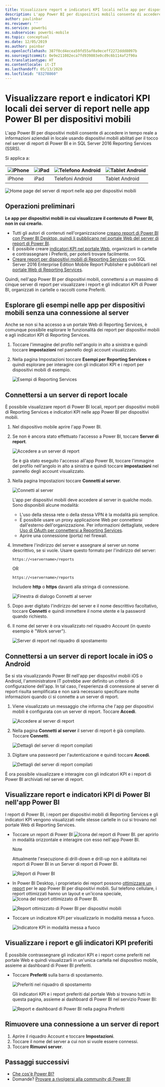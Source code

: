 ```yaml
---
title: Visualizzare report e indicatori KPI locali nelle app per dispositivi mobili di Power BI
description: L'app Power BI per dispositivi mobili consente di accedere in tempo reale a informazioni aziendali in locale usando dispositivi mobili abilitati per il tocco in SQL Server Reporting Services e nel server di report di Power BI.
author: paulinbar
ms.reviewer: ''
ms.service: powerbi
ms.subservice: powerbi-mobile
ms.topic: conceptual
ms.date: 12/05/2019
ms.author: painbar
ms.openlocfilehash: 387f0cd4ecea59fd55af0a9eceff2272ddd8097b
ms.sourcegitcommit: 0e9e211082eca7fd939803e0cd9c6b114af2f90a
ms.translationtype: HT
ms.contentlocale: it-IT
ms.lasthandoff: 05/13/2020
ms.locfileid: "83278860"
---
```

# <a name="view-on-premises-report-server-reports-and-kpis-in-the-power-bi-mobile-apps"></a>Visualizzare report e indicatori KPI locali dei server di report nelle app Power BI per dispositivi mobili

L'app Power BI per dispositivi mobili consente di accedere in tempo reale a informazioni aziendali in locale usando dispositivi mobili abilitati per il tocco nel server di report di Power BI e in SQL Server 2016 Reporting Services (SSRS).

Si applica a:

| ![iPhone](./media/mobile-app-ssrs-kpis-mobile-on-premises-reports/iphone-logo-50-px.png) | ![iPad](./media/mobile-app-ssrs-kpis-mobile-on-premises-reports/ipad-logo-50-px.png) | ![Telefono Android](./media/mobile-app-ssrs-kpis-mobile-on-premises-reports/android-phone-logo-50-px.png) | ![Tablet Android](./media/mobile-app-ssrs-kpis-mobile-on-premises-reports/android-tablet-logo-50-px.png) |
|:--- |:--- |:--- |:--- |
| iPhone |iPad |Telefoni Android |Tablet Android |


![Home page del server di report nelle app per dispositivi mobili](./media/mobile-app-ssrs-kpis-mobile-on-premises-reports/power-bi-ipad-pbi-report-server-home.png)

## <a name="first-things-first"></a>Operazioni preliminari
**Le app per dispositivi mobili in cui visualizzare il contenuto di Power BI, non in cui crearlo.**

* Tutti gli autori di contenuti nell'organizzazione [creano report di Power BI con Power BI Desktop, quindi li pubblicano nel portale Web del server di report di Power BI](../../report-server/quickstart-create-powerbi-report.md). 
* È possibile creare [indicatori KPI nel portale Web](https://docs.microsoft.com/sql/reporting-services/working-with-kpis-in-reporting-services), organizzarli in cartelle e contrassegnare i Preferiti, per poterli trovare facilmente. 
* [Creare report per dispositivi mobili di Reporting Services](https://docs.microsoft.com/sql/reporting-services/mobile-reports/create-mobile-reports-with-sql-server-mobile-report-publisher) con SQL Server 2016 Enterprise Edition Mobile Report Publisher e pubblicarli nel [portale Web di Reporting Services](https://docs.microsoft.com/sql/reporting-services/web-portal-ssrs-native-mode).  

Quindi, nell'app Power BI per dispositivi mobili, connettersi a un massimo di cinque server di report per visualizzare i report e gli indicatori KPI di Power BI, organizzati in cartelle o raccolti come Preferiti. 

## <a name="explore-samples-in-the-mobile-apps-without-a-server-connection"></a>Esplorare gli esempi nelle app per dispositivi mobili senza una connessione al server
Anche se non si ha accesso a un portale Web di Reporting Services, è comunque possibile esplorare le funzionalità dei report per dispositivi mobili e agli indicatori KPI di Reporting Services. 

1. Toccare l'immagine del profilo nell'angolo in alto a sinistra e quindi toccare **impostazioni** nel pannello degli account visualizzato.

2. Nella pagina Impostazioni toccare **Esempi per Reporting Services** e quindi esplorare per interagire con gli indicatori KPI e i report per dispositivi mobili di esempio.
   
   ![Esempi di Reporting Services](./media/mobile-app-ssrs-kpis-mobile-on-premises-reports/power-bi-iphone-ssrs-samples.png)

## <a name="connect-to-an-on-premises-report-server"></a>Connettersi a un server di report locale
È possibile visualizzare report di Power BI locali, report per dispositivi mobili di Reporting Services e indicatori KPI nelle app Power BI per dispositivi mobili. 

1. Nel dispositivo mobile aprire l'app Power BI.
2. Se non è ancora stato effettuato l'accesso a Power BI, toccare **Server di report**.
   
   ![Accedere a un server di report](./media/mobile-app-ssrs-kpis-mobile-on-premises-reports/power-bi-connect-to-rs-login.png)
   
   Se è già stato eseguito l'accesso all'app Power BI, toccare l'immagine del profilo nell'angolo in alto a sinistra e quindi toccare **impostazioni** nel pannello degli account visualizzato.
3. Nella pagina Impostazioni toccare **Connetti al server**.
   
    ![Connetti al server](./media/mobile-app-ssrs-kpis-mobile-on-premises-reports/power-bi-android-server-sign-in.png)

    L'app per dispositivi mobili deve accedere al server in qualche modo. Sono disponibili alcune modalità:
     * L'uso della stessa rete o della stessa VPN è la modalità più semplice.
     * È possibile usare un proxy applicazione Web per connettersi dall'esterno dell'organizzazione. Per informazioni dettagliate, vedere [Uso di OAuth per connettersi a Reporting Services](mobile-oauth-ssrs.md).
     * Aprire una connessione (porta) nel firewall.

4. Immettere l'indirizzo del server e assegnare al server un nome descrittivo, se si vuole. Usare questo formato per l'indirizzo del server:
   
     `https://<servername>/reports`
   
     OR
   
     `https://<servername>/reports`
   
   Includere **http** o **https** davanti alla stringa di connessione.
   
    ![Finestra di dialogo Connetti al server](./media/mobile-app-ssrs-kpis-mobile-on-premises-reports/power-bi-ios-connect-to-server-dialog.png)
5. Dopo aver digitato l'indirizzo del server e il nome descrittivo facoltativo, toccare **Connetti** e quindi immettere il nome utente e la password quando richiesto.
6. Il nome del server è ora visualizzato nel riquadro Account (in questo esempio è "Work server").
   
   ![Server di report nel riquadro di spostamento](./media/mobile-app-ssrs-kpis-mobile-on-premises-reports/power-bi-iphone-left-nav-report-server.png)

## <a name="connect-to-an-on-premises-report-server-in-ios-or-android"></a>Connettersi a un server di report locale in iOS o Android

Se si sta visualizzando Power BI nell'app per dispositivi mobili iOS o Android, l'amministratore IT potrebbe aver definito un criterio di configurazione dell'app. In tal caso, l'esperienza di connessione al server di report risulta semplificata e non sarà necessario specificare molte informazioni quando ci si connette a un server di report. 

1. Viene visualizzato un messaggio che informa che l'app per dispositivi mobili è configurata con un server di report. Toccare **Accedi**.

    ![Accedere al server di report](./media/mobile-app-ssrs-kpis-mobile-on-premises-reports/power-bi-config-server-sign-in.png)

2.  Nella pagina **Connetti al server** il server di report è già compilato. Toccare **Connetti**.

    ![Dettagli del server di report compilati](./media/mobile-app-ssrs-kpis-mobile-on-premises-reports/power-bi-ios-remote-configure-connect-server.png)

3. Digitare una password per l'autenticazione e quindi toccare **Accedi**. 

    ![Dettagli del server di report compilati](./media/mobile-app-ssrs-kpis-mobile-on-premises-reports/power-bi-config-server-address.png)

È ora possibile visualizzare e interagire con gli indicatori KPI e i report di Power BI archiviati nel server di report.

## <a name="view-power-bi-reports-and-kpis-in-the-power-bi-app"></a>Visualizzare report e indicatori KPI di Power BI nell'app Power BI
I report di Power BI, i report per dispositivi mobili di Reporting Services e gli indicatori KPI vengono visualizzati nelle stesse cartelle in cui si trovano nel portale Web di Reporting Services. 

* Toccare un report di Power BI ![Icona del report di Power BI](./media/mobile-app-ssrs-kpis-mobile-on-premises-reports/power-bi-rs-mobile-report-icon.png). per aprirlo in modalità orizzontale e interagire con esso nell'app Power BI.

    > [!NOTE]
  > Attualmente l'esecuzione di drill-down e drill-up non è abilitata nei report di Power BI in un Server di report di Power BI.
  
    ![Report di Power BI](./media/mobile-app-ssrs-kpis-mobile-on-premises-reports/power-bi-iphone-report-server-report.png)
* In Power BI Desktop, i proprietario dei report possono [ottimizzare un report](../../create-reports/desktop-create-phone-report.md) per le app Power BI per dispositivi mobili. Sul telefono cellulare, i report ottimizzati hanno un layout e un'icona speciale, ![Icona del report ottimizzato di Power BI](./media/mobile-app-ssrs-kpis-mobile-on-premises-reports/power-bi-rs-mobile-optimized-icon.png).
  
    ![Report ottimizzato di Power BI per dispositivi mobili](./media/mobile-app-ssrs-kpis-mobile-on-premises-reports/power-bi-rs-mobile-optimized-report.png)
* Toccare un indicatore KPI per visualizzarlo in modalità messa a fuoco.
  
    ![Indicatore KPI in modalità messa a fuoco](./media/mobile-app-ssrs-kpis-mobile-on-premises-reports/pbi_ipad_ssmrp_tile.png)

## <a name="view-your-favorite-kpis-and-reports"></a>Visualizzare i report e gli indicatori KPI preferiti
È possibile contrassegnare gli indicatori KPI e i report come preferiti nel portale Web e quindi visualizzarli in un'unica cartella nel dispositivo mobile, assieme ai dashboard di Power BI preferiti.

* Toccare **Preferiti** sulla barra di spostamento.
  
   ![Preferiti nel riquadro di spostamento](./media/mobile-app-ssrs-kpis-mobile-on-premises-reports/power-bi-ipad-faves-pbi-report-server-update.png)
  
   Gli indicatori KPI e i report preferiti dal portale Web si trovano tutti in questa pagina, assieme ai dashboard di Power BI nel servizio Power BI:
  
   ![Report e dashboard di Power BI nella pagina Preferiti](./media/mobile-app-ssrs-kpis-mobile-on-premises-reports/power-bi-ipad-favorites.png)

## <a name="remove-a-connection-to-a-report-server"></a>Rimuovere una connessione a un server di report
1. Aprire il riquadro Account e toccare **Impostazioni**.
2. Toccare il nome del server a cui non si vuole essere connessi.
3. Toccare **Rimuovi server**.

## <a name="next-steps"></a>Passaggi successivi
* [Che cos'è Power BI?](../../fundamentals/power-bi-overview.md)  
* Domande? [Provare a rivolgersi alla community di Power BI](https://community.powerbi.com/)
